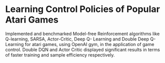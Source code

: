# Learning Control Policies of Popular Atari Games

Implemented and benchmarked Model-free Reinforcement algorithms like Q-learning, SARSA, Actor-Critic, Deep Q- Learning and Double Deep Q-Learning for atari games, using OpenAI gym, in the application of game control.
Double DQN and Actor Critic displayed significant results in terms of faster training and sample efficiency respectively.
